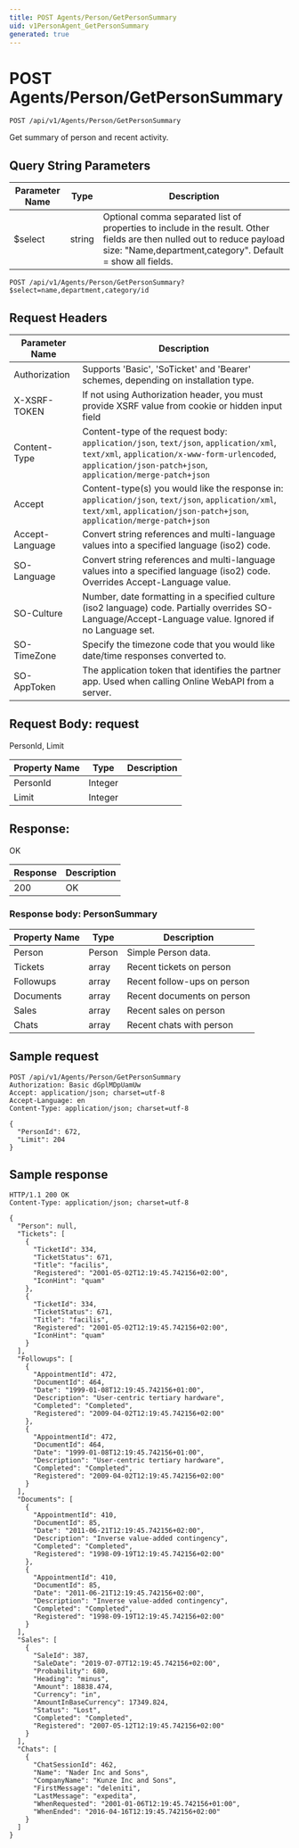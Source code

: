 ```yaml
---
title: POST Agents/Person/GetPersonSummary
uid: v1PersonAgent_GetPersonSummary
generated: true
---
```


# POST Agents/Person/GetPersonSummary

```http
POST /api/v1/Agents/Person/GetPersonSummary
```

Get summary of person and recent activity.







## Query String Parameters

| Parameter Name | Type |  Description |
|----------------|------|--------------|
| $select | string |  Optional comma separated list of properties to include in the result. Other fields are then nulled out to reduce payload size: "Name,department,category". Default = show all fields. |

```http
POST /api/v1/Agents/Person/GetPersonSummary?$select=name,department,category/id
```


## Request Headers

| Parameter Name | Description |
|----------------|-------------|
| Authorization  | Supports 'Basic', 'SoTicket' and 'Bearer' schemes, depending on installation type. |
| X-XSRF-TOKEN   | If not using Authorization header, you must provide XSRF value from cookie or hidden input field |
| Content-Type | Content-type of the request body: `application/json`, `text/json`, `application/xml`, `text/xml`, `application/x-www-form-urlencoded`, `application/json-patch+json`, `application/merge-patch+json` |
| Accept         | Content-type(s) you would like the response in: `application/json`, `text/json`, `application/xml`, `text/xml`, `application/json-patch+json`, `application/merge-patch+json` |
| Accept-Language | Convert string references and multi-language values into a specified language (iso2) code. |
| SO-Language | Convert string references and multi-language values into a specified language (iso2) code. Overrides Accept-Language value. |
| SO-Culture | Number, date formatting in a specified culture (iso2 language) code. Partially overrides SO-Language/Accept-Language value. Ignored if no Language set. |
| SO-TimeZone | Specify the timezone code that you would like date/time responses converted to. |
| SO-AppToken | The application token that identifies the partner app. Used when calling Online WebAPI from a server. |

## Request Body: request 

PersonId, Limit 

| Property Name | Type |  Description |
|----------------|------|--------------|
| PersonId | Integer |  |
| Limit | Integer |  |

## Response:

OK

| Response | Description |
|----------------|-------------|
| 200 | OK |

### Response body: PersonSummary

| Property Name | Type |  Description |
|----------------|------|--------------|
| Person | Person | Simple Person data. |
| Tickets | array | Recent tickets on person |
| Followups | array | Recent follow-ups on person |
| Documents | array | Recent documents on person |
| Sales | array | Recent sales on person |
| Chats | array | Recent chats with person |

## Sample request

```http!
POST /api/v1/Agents/Person/GetPersonSummary
Authorization: Basic dGplMDpUamUw
Accept: application/json; charset=utf-8
Accept-Language: en
Content-Type: application/json; charset=utf-8

{
  "PersonId": 672,
  "Limit": 204
}
```

## Sample response

```http_
HTTP/1.1 200 OK
Content-Type: application/json; charset=utf-8

{
  "Person": null,
  "Tickets": [
    {
      "TicketId": 334,
      "TicketStatus": 671,
      "Title": "facilis",
      "Registered": "2001-05-02T12:19:45.742156+02:00",
      "IconHint": "quam"
    },
    {
      "TicketId": 334,
      "TicketStatus": 671,
      "Title": "facilis",
      "Registered": "2001-05-02T12:19:45.742156+02:00",
      "IconHint": "quam"
    }
  ],
  "Followups": [
    {
      "AppointmentId": 472,
      "DocumentId": 464,
      "Date": "1999-01-08T12:19:45.742156+01:00",
      "Description": "User-centric tertiary hardware",
      "Completed": "Completed",
      "Registered": "2009-04-02T12:19:45.742156+02:00"
    },
    {
      "AppointmentId": 472,
      "DocumentId": 464,
      "Date": "1999-01-08T12:19:45.742156+01:00",
      "Description": "User-centric tertiary hardware",
      "Completed": "Completed",
      "Registered": "2009-04-02T12:19:45.742156+02:00"
    }
  ],
  "Documents": [
    {
      "AppointmentId": 410,
      "DocumentId": 85,
      "Date": "2011-06-21T12:19:45.742156+02:00",
      "Description": "Inverse value-added contingency",
      "Completed": "Completed",
      "Registered": "1998-09-19T12:19:45.742156+02:00"
    },
    {
      "AppointmentId": 410,
      "DocumentId": 85,
      "Date": "2011-06-21T12:19:45.742156+02:00",
      "Description": "Inverse value-added contingency",
      "Completed": "Completed",
      "Registered": "1998-09-19T12:19:45.742156+02:00"
    }
  ],
  "Sales": [
    {
      "SaleId": 387,
      "SaleDate": "2019-07-07T12:19:45.742156+02:00",
      "Probability": 680,
      "Heading": "minus",
      "Amount": 18838.474,
      "Currency": "in",
      "AmountInBaseCurrency": 17349.824,
      "Status": "Lost",
      "Completed": "Completed",
      "Registered": "2007-05-12T12:19:45.742156+02:00"
    }
  ],
  "Chats": [
    {
      "ChatSessionId": 462,
      "Name": "Nader Inc and Sons",
      "CompanyName": "Kunze Inc and Sons",
      "FirstMessage": "deleniti",
      "LastMessage": "expedita",
      "WhenRequested": "2001-01-06T12:19:45.742156+01:00",
      "WhenEnded": "2016-04-16T12:19:45.742156+02:00"
    }
  ]
}
```